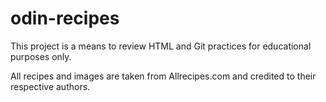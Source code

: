 # odin-recipes
This project is a means to review HTML and Git practices for educational purposes only.

All recipes and images are taken from Allrecipes.com and credited to their respective authors.

